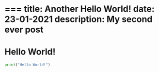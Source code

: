 ===
title: Another Hello World!
date: 23-01-2021
description: My second ever post 
===
# Hello World!
```python
print("Hello World!")
```

